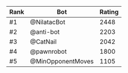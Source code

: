 Rank|Bot|Rating
---|---|---
#1|@NilatacBot|2448
#2|@anti-bot|2203
#3|@CatNail|2042
#4|@pawnrobot|1800
#5|@MinOpponentMoves|1105
